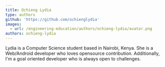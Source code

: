 ```yaml
---
title: Ochieng Lydia
type: authors
github: 'https://github.com/ochienglydia'
images:
  - url: /engineering-education/authors/ochieng-lydia/avatar.png
authors: ochieng-lydia
---
```

Lydia is a Computer Science student based in Nairobi, Kenya. She is a Web/Android developer who loves opensource contribution. Additionally, I'm a goal oriented developer who is always open to challenges.

